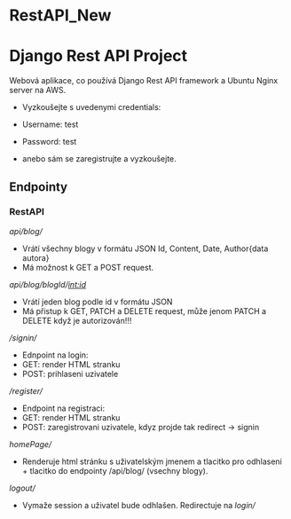 # RestAPI_New
# Django Rest API Project 
Webová aplikace, co používá Django Rest API framework a Ubuntu Nginx server na AWS.

- Vyzkoušejte s uvedenymi credentials:
- Username: test
- Password: test

- anebo sám se zaregistrujte a vyzkoušejte.


## Endpointy
### RestAPI

*api/blog/*
 - Vrátí všechny blogy v formátu JSON Id, Content, Date, Author{data autora}
 - Má možnost k GET a POST request.
 
*api/blog/blogId/<int:id>*
 - Vrátí jeden blog podle id v formátu JSON
 - Má přistup k GET, PATCH a DELETE request, může jenom PATCH a DELETE když je autorizován!!!
 
*/signin/*
- Ednpoint na login:
- GET: render HTML stranku
- POST: prihlaseni uzivatele

*/register/*
- Endpoint na registraci:
- GET: render HTML stranku
- POST: zaregistrovani uzivatele, kdyz projde tak redirect -> signin

*homePage/*
- Renderuje html stránku s uživatelským jmenem a tlacitko pro odhlaseni + tlacitko do endpointy /api/blog/ (vsechny blogy).

*logout/*
- Vymaže session a uživatel bude odhlašen. Redirectuje na *login/*
